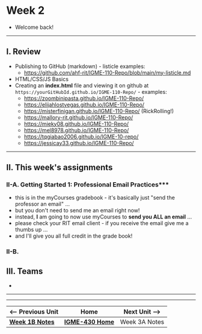 # Week 2

- Welcome back!

---
  
## I. Review

- Publishing to GitHub (markdown) - listicle examples:
  - https://github.com/ahf-rit/IGME-110-Repo/blob/main/my-listicle.md
- HTML/CSS/JS Basics
- Creating an **index.html** file and viewing it on github at `https://yourGitHubId.github.io/IGME-110-Repo/` - examples:
  - https://zoombinipasta.github.io/IGME-110-Repo/
  - https://elijahlostvegas.github.io/IGME-110-Repo/
  - https://misterfinigan.github.io/IGME-110-Repo/ (RickRolling!)
  - https://mallory-rit.github.io/IGME-110-Repo/
  - https://mieky08.github.io/IGME-110-Repo/
  - https://mel8978.github.io/IGME-110-Repo/
  - https://tqgiabao2006.github.io/IGME-10-repo/
  - https://jessicay33.github.io/IGME-110-Repo/

---

## II. This week's assignments

### II-A. Getting Started 1: Professional Email Practices*** 
- this is in the myCourses gradebook - it's basically just "send the professor an email" ...
- but you don't need to send me an email right now!
- instead, **I** am going to now use myCourses to **send you ALL an email** ...
- please check your RIT email client - if you receive the email give me a thumbs up ...
- and I'll give you all full credit in the grade book!

### II-B. 
  
## III. Teams
- 

---
---

| <-- Previous Unit | Home | Next Unit -->
| --- | --- | --- 
|  [**Week 1B Notes**](1B.md)  |  [**IGME-430 Home**](../) | Week 3A Notes
